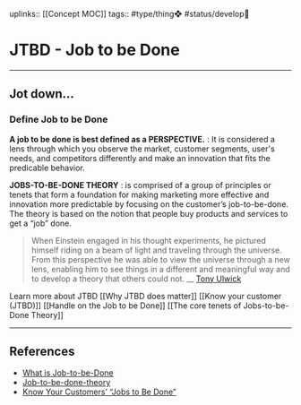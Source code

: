 uplinks:: [[Concept MOC]]
tags:: #type/thing❖  #status/develop🔧 

# JTBD - Job to be Done
---
## Jot down...
### Define Job to be Done
**A job to be done is best defined as a PERSPECTIVE.** 
: It is considered a lens through which you observe the market, customer segments, user's needs, and competitors differently and make an innovation that fits the predicable behavior.

**JOBS-TO-BE-DONE THEORY**
: is comprised of a group of principles or tenets that form a foundation for making marketing more effective and innovation more predictable by focusing on the customer’s job-to-be-done. The theory is based on the notion that people buy products and services to get a “job” done.

> When Einstein engaged in his thought experiments, he pictured himself riding on a beam of light and traveling through the universe. From this perspective he was able to view the universe through a new lens, enabling him to see things in a different and meaningful way and to develop a theory that others could not.
> __ [Tony Ulwick](https://medium.com/@Ulwick?source=post_page-----fea59c8e39eb--------------------------------)

Learn more about JTBD
[[Why JTBD does matter]]
[[Know your customer (JTBD)]]
[[Handle on the Job to be Done]]
[[The core tenets of Jobs-to-be-Done Theory]]

---
## References
- [What is Job-to-be-Done](https://jobs-to-be-done.com/what-is-jobs-to-be-done-fea59c8e39eb)
- [Job-to-be-done-theory](https://strategyn.com/jobs-to-be-done/jobs-to-be-done-theory/)
- [Know Your Customers’ “Jobs to Be Done”](https://hbr.org/2016/09/know-your-customers-jobs-to-be-done)